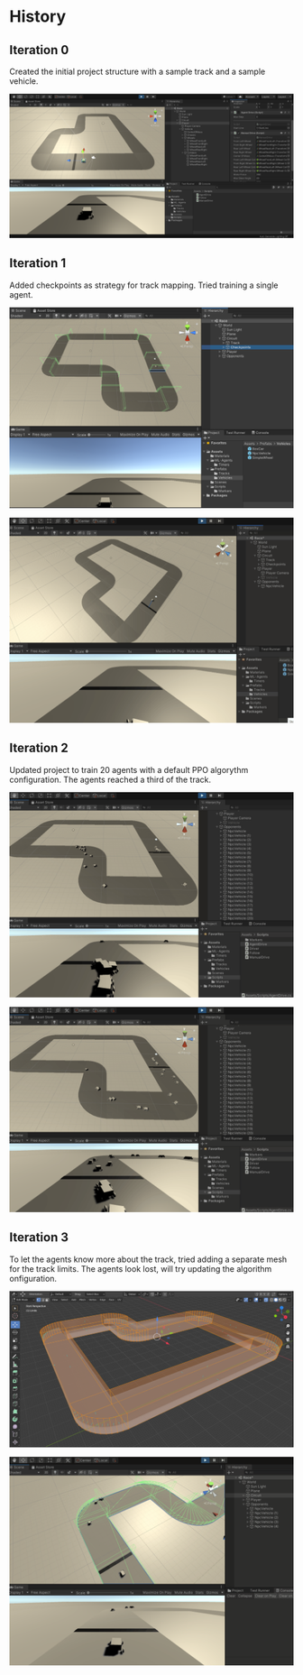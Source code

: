 # History

## Iteration 0

Created the initial project structure with a sample track and a sample vehicle.

![Initial track](./images/000-track.png)

## Iteration 1

Added checkpoints as strategy for track mapping. Tried training a single agent.

![Checkpoints](./images/001-checkpoints.png)

![Single agent](./images/001-single-agent.gif)

## Iteration 2

Updated project to train 20 agents with a default PPO algorythm configuration.
The agents reached a third of the track.

![20 agents I](./images/002-learning1.gif)

![20 agents II](./images/002-learning2.gif)

## Iteration 3

To let the agents know more about the track, tried adding a separate mesh for the track limits.
The agents look lost, will try updating the algorithm onfiguration.

![Track limits](./images/003-track-limits.png)

![Agents with track limit](./images/003-limits.gif)
